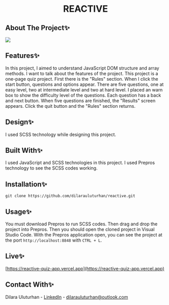 <div align="center">
  <h1 align="center">REACTIVE</h1>
</div>

## About The Project✨
![](https://github.com/dilarauluturhan/reactive/assets/120499369/cd7b2fca-cfb4-4508-a0cd-8a7d08611afb)

## Features✨
In this project, I aimed to understand JavaScript DOM structure and array methods. I want to talk about the features of the project. This project is a one-page quiz project. First there is the "Rules" section. When I click the start button, questions and options appear. There are five questions, one at easy level, two at intermediate level and two at hard level. I placed an warn box to show the difficulty level of the questions. Each question has a back and next button. When five questions are finished, the "Results" screen appears. Click the quit button and the "Rules" section returns.

## Design✨
I used SCSS technology while designing this project.

## Built With✨
I used JavaScript and SCSS technologies in this project. I used Prepros technology to see the SCSS codes working.

## Installation✨
````
git clone https://github.com/dilarauluturhan/reactive.git
````
## Usage✨
You must download Prepros to run SCSS codes. Then drag and drop the project into Prepros. Then you should open the cloned project in Visual Studio Code. With the Prepros application open, you can see the project at the port ``http://localhost:8848`` with ``CTRL + L``.

## Live✨
[https://reactive-quiz-app.vercel.app](https://reactive-quiz-app.vercel.app)

## Contact With✨
Dilara Uluturhan - [LinkedIn](https://www.linkedin.com/in/dilarauluturhan/) - dilarauluturhan@outlook.com
